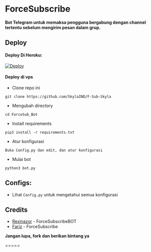 # ForceSubscribe
**Bot Telegram untuk memaksa pengguna bergabung dengan channel tertentu sebelum mengirim pesan dalam grup.**

## Deploy

#### Deploy Di Heroku:
[![Deploy](https://www.herokucdn.com/deploy/button.svg)](https://heroku.com/deploy?template=https://github.com/SkylaIND/F-Sub-Skyla)

#### Deploy di vps
- Clone repo ini
```
git clone https://github.com/SkylaIND/F-Sub-Skyla
```
- Mengubah directory
```
cd ForceSub_Bot
```
- Install requirements
```
pip3 install -r requirements.txt
```
- Atur konfigurasi
```
Buka Config.py dan edit, dan atur konfigurasi
```
- Mulai bot
```
python3 bot.py
```
## Configs:
- Lihat `Config.py` untuk mengetahui semua konfigurasi

## Credits

- [Rexinazor](https://github.com/Rexinazor/ForceSubscribeBOT) - ForceSubscribeBOT
- [Fariz](https://github.com/farizjs/ForceSubscribe) - ForceSubscribe


**Jangan lupa, fork dan berikan bintang ya** 

⭐⭐⭐⭐⭐
